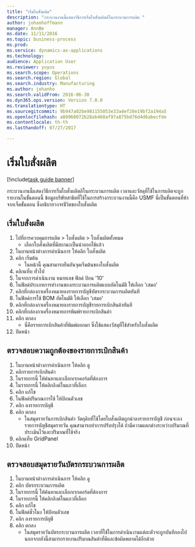 ```yaml
--- 
title: "เริ่มใบสั่งผลิต"
description: "กระบวนงานนี้แสดงวิธีการเริ่มใบสั่งผลิตลิในกระบวนการผลิต "
author: johanhoffmann
manager: AnnBe
ms.date: 11/11/2016
ms.topic: business-process
ms.prod: 
ms.service: dynamics-ax-applications
ms.technology: 
audience: Application User
ms.reviewer: yuyus
ms.search.scope: Operations
ms.search.region: Global
ms.search.industry: Manufacturing
ms.author: johanho
ms.search.validFrom: 2016-06-30
ms.dyn365.ops.version: Version 7.0.0
ms.translationtype: HT
ms.sourcegitcommit: 9b947a02be981155053e33a4ef20e19bf2a194a5
ms.openlocfilehash: a88968072b28ab468af97a875bd76d4d6abecfde
ms.contentlocale: th-th
ms.lasthandoff: 07/27/2017

---
```

# <a name="start-a-production-order"></a>เริ่มใบสั่งผลิต

[!include[task guide banner](../../includes/task-guide-banner.md)]

กระบวนงานนี้แสดงวิธีการเริ่มใบสั่งผลิตลิในกระบวนการผลิต  เวลาและวัสดุที่ใช้ในการผลิตจะถูกรายงานในขั้นตอนนี้  ข้อมูลบริษัทสาธิตที่ใช้ในการสร้างกระบวนงานนี้คือ USMF นี่เป็นขั้นตอนที่ห้าจากเจ็ดขั้นตอน ซึ่งอธิบายวงจรชีวิตของใบสั่งผลิต


## <a name="start-a-production-order"></a>เริ่มใบสั่งผลิต
1. ไปที่การควบคุมการผลิต > ใบสั่งผลิต > ใบสั่งผลิตทั้งหมด 
    * เลือกใบสั่งผลิตที่มีสถานะเป็นนำออกใช้แล้ว  
2. ในบานหน้าต่างการดำเนินการ ให้คลิก ใบสั่งผลิต
3. คลิก เริ่มต้น
    * ในหน้านี้ คุณสามารถยืนยันจุดเริ่มต้นของใบสั่งผลิต  
4. คลิกแท็บ ทั่วไป
5. ในจากการดำเนินงาน หมายเลข ฟิลด์ ป้อน '10'
6. ในฟิลด์ประเภทการทำงานของกระบวนการผลิตแบบอัตโนมัติ ให้เลือก 'เสมอ'
7. คลิกที่กล่องกาเครื่องหมายลงรายการบัญชีบัตรกระบวนการผลิตทันที
8. ในฟิลด์การใช้ BOM อัตโนมัติ ให้เลือก 'เสมอ'
9. คลิกที่กล่องกาเครื่องหมายลงรายการบัญชีรายการเบิกสินค้าทันที
10. คลิกที่กล่องกาเครื่องหมายการพิมพ์รายการเบิกสินค้า
11. คลิก ตกลง
    * นี่คือรายการเบิกสินค้าที่พิมพ์ออกมา ซึ่งใช้แสดงวัสดุที่ใช้สำหรับใบสั่งผลิต  
12. ปิดหน้า

## <a name="validate-the-picking-list"></a>ตรวจสอบความถูกต้องของรายการเบิกสินค้า
1. ในบานหน้าต่างการดำเนินการ ให้คลิก ดู
2. คลิกรายการเบิกสินค้า
3. ในรายการนี้ ให้ค้นหาและเลือกเรกคอร์ดที่ต้องการ
4. ในรายการนี้ ให้คลิกลิงค์ในแถวที่เลือก
5. คลิก แก้ไข
6. ในฟิลด์ปริมาณการใช้ ให้ป้อนตัวเลข
7. คลิก ลงรายการบัญชี
8. คลิก ตกลง
    * ในสมุดรายวันการเบิกสินค้า วัตถุดิบที่ใช้โดยใบสั่งผลิตถูกนำลงรายการบัญชี  ก่อนจะลงรายการบัญชีสมุดรายวัน คุณสามารถทำการปรับปรุงได้ ถ้ามีความแตกต่างระหว่างปริมาณที่ประเมินไว้และปริมาณที่ใช้จริง  
9. คลิกแท็บ GridPanel
10. ปิดหน้า

## <a name="verify-the-route-card-journal"></a>ตรวจสอบสมุดรายวันบัตรกระบวนการผลิต
1. ในบานหน้าต่างการดำเนินการ ให้คลิก ดู
2. คลิก บัตรกระบวนการผลิต
3. ในรายการนี้ ให้ค้นหาและเลือกเรกคอร์ดที่ต้องการ
4. ในรายการนี้ ให้คลิกลิงค์ในแถวที่เลือก
5. คลิก แก้ไข
6. ในฟิลด์ชั่วโมง ให้ป้อนตัวเลข
7. คลิก ลงรายการบัญชี
8. คลิก ตกลง
    * ในสมุดรายวันบัตรกระบวนการผลิต เวลาที่ใช้ในการดำเนินงานแต่ละตัวจะถูกบันทึกลงไป  นอกจากยังนี้สามารถรายงานปริมาณสินค้าที่ดีและข้อผิดพลาดได้อีกด้วย  


